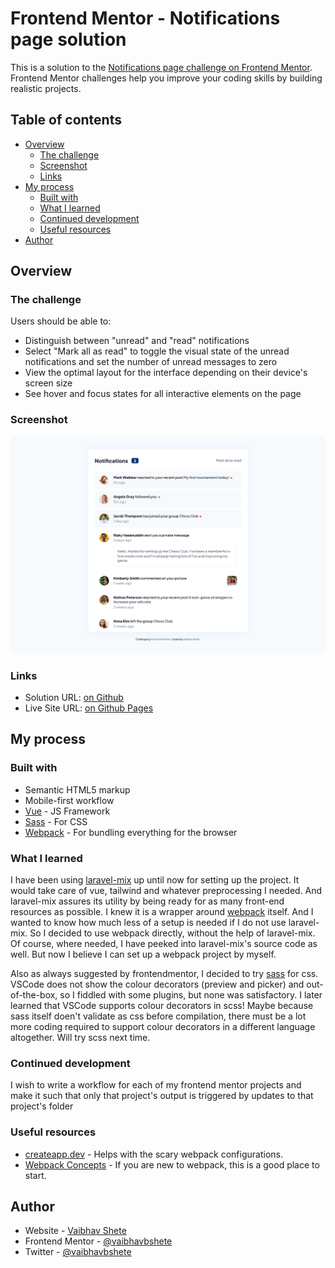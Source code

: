# Frontend Mentor - Notifications page solution

This is a solution to the [Notifications page challenge on Frontend Mentor](https://www.frontendmentor.io/challenges/notifications-page-DqK5QAmKbC). Frontend Mentor challenges help you improve your coding skills by building realistic projects. 

## Table of contents

- [Overview](#overview)
  - [The challenge](#the-challenge)
  - [Screenshot](#screenshot)
  - [Links](#links)
- [My process](#my-process)
  - [Built with](#built-with)
  - [What I learned](#what-i-learned)
  - [Continued development](#continued-development)
  - [Useful resources](#useful-resources)
- [Author](#author)


## Overview

### The challenge

Users should be able to:

- Distinguish between "unread" and "read" notifications
- Select "Mark all as read" to toggle the visual state of the unread notifications and set the number of unread messages to zero
- View the optimal layout for the interface depending on their device's screen size
- See hover and focus states for all interactive elements on the page

### Screenshot

![desktop](./screenshots/1440x991desktop.png)





### Links

- Solution URL: [on Github](https://github.com/vaibhavbshete/frontend-mentor-challenges/tree/main/notifications-panel)
- Live Site URL: [on Github Pages](https://vaibhavbshete.github.io/frontend-mentor-challenges/notifications-panel/)

## My process

### Built with

- Semantic HTML5 markup
- Mobile-first workflow
- [Vue](https://vuejs.org/) - JS Framework
- [Sass](https://sass-lang.com/) - For CSS
- [Webpack](https://webpack.js.org) - For bundling everything for the browser


### What I learned

I have been using [laravel-mix](laravel-mix.com/) up until now for setting up the project. It would take care of vue, tailwind and whatever preprocessing I needed. And laravel-mix assures its utility by being ready for as many front-end resources as possible. I knew it is a wrapper around [webpack](https://webpack.js.org) itself. And I wanted to know how much less of a setup is needed if I do not use laravel-mix. So I decided to use webpack directly, without the help of laravel-mix. Of course, where needed, I have peeked into laravel-mix's source code as well. But now I believe I can set up a webpack project by myself.

Also as always suggested by frontendmentor, I decided to try [sass](https://sass-lang.com/) for css. VSCode does not show the colour decorators (preview and picker) and out-of-the-box, so I fiddled with some plugins, but none was satisfactory. I later learned that VSCode supports colour decorators in scss! Maybe because sass itself doen't validate as css before compilation, there must be a lot more coding required to support colour decorators in a different language altogether. Will try scss next time.





### Continued development

I wish to write a workflow for each of my frontend mentor projects and make it such that only that project's output is triggered by updates to that project's folder


### Useful resources

- [createapp.dev](https://createapp.dev/webpack/vue) - Helps with the scary webpack configurations.
- [Webpack Concepts](https://webpack.js.org/concepts/) - If you are new to webpack, this is a good place to start.


## Author

- Website - [Vaibhav Shete](https://vaibhavbshete.github.io)
- Frontend Mentor - [@vaibhavbshete](https://www.frontendmentor.io/profile/vaibhavbshete)
- Twitter - [@vaibhavbshete](https://www.twitter.com/vaibhavbshete)




